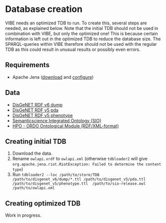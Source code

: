 # Database creation

VIBE needs an optimized TDB to run. To create this, several steps are needed, as explained below. Note that the initial TDB should not be used in combination with VIBE, but only the optimized one! This is because certain information is left out in the optimized TDB to reduce the database size. The SPARQL-queries within VIBE therefore should not be used with the regular TDB as this could result in unusual results or possibly even errors.

## Requirements

- Apache Jena ([download][jena_download] and [configure][jena_configure])

## Data

- [DisGeNET RDF v6 dump][disgenet_rdf_v6_dump]
- [DisGeNET RDF v5 pda][disgenet_rdf_v5_pda]
- [DisGeNET RDF v5 phenotype][disgenet_rdf_v5_phenotype]
- [Semanticscience Integrated Ontology (SIO)][sio_owl]
- [HPO - ORDO Ontological Module (RDF/XML-format)][hoom]

## Creating initial TDB

1. Download the data.
2. Rename `owlapi.xrdf` to `owlapi.xml` (otherwise `tdbloader2` will give `org.apache.jena.riot.RiotException: Failed to determine the content type`)
3. Run `tdbloader2 --loc /path/to/store/TDB /path/to/disgenet_v6/dump/*.ttl /path/to/disgenet_v5/pda.ttl /path/to/disgenet_v5/phenotype.ttl  /path/to/sio-release.owl /path/to/owlapi.xml`

## Creating optimized TDB

Work in progress.





[jena_download]: https://jena.apache.org/download/index.cgi
[jena_configure]: https://jena.apache.org/documentation/tdb/commands.html#scripts
[disgenet_rdf_v6_dump]: http://rdf.disgenet.org/download/v5.0.0/disgenetv5.0-rdf-v5.0.0-dump.tar.gz
[disgenet_rdf_v5_pda]: http://rdf.disgenet.org/download/v5.0.0/pda.ttl.tar.gz
[disgenet_rdf_v5_phenotype]: http://rdf.disgenet.org/download/v5.0.0/phenotype.ttl.tar.gz
[sio_owl]: http://semanticscience.org/ontology/sio.owl

[hoom]: http://data.bioontology.org/ontologies/HOOM/download?apikey=8b5b7825-538d-40e0-9e9e-5ab9274a9aeb&download_format=rdf